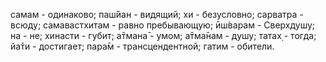 самам - одинаково; паш́йан - видящий; хи - безусловно; сарватра - всюду; самавастхитам - равно пребывающую; ӣш́варам - Сверхдушу; на - не; хинасти - губит; а̄тмана̄ - умом; а̄тма̄нам - душу; татах̣ - тогда; йа̄ти - достигает; пара̄м - трансцендентной; гатим - обители.